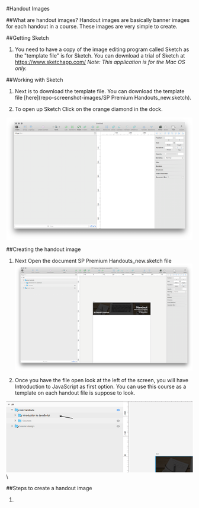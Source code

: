 #Handout Images

##What are handout images?
Handout images are basically banner images for each handout in a course. These images are very simple to create.


##Getting Sketch 

1. You need to have a copy of the image editing program called Sketch as the "template file" is for Sketch.
You can download a trial of Sketch at https://www.sketchapp.com/ *_Note: This application is for the Mac OS only._*


##Working with Sketch
1. Next is to download the template file. You can download the template file [here](repo-screenshot-images/SP Premium Handouts_new.sketch).

2. To open up Sketch Click on the orange diamond in the dock.

![Sketch](repo-screenshot-images/sketch-open.png)


##Creating the handout image

1. Next Open the document SP Premium Handouts_new.sketch file
![Sketch](repo-screenshot-images/file-open.png)

2. Once you have the file open look at the left of the screen, you will have Introduction to JavaScript as first option. You can use this course as a template on each handout file is suppose to look.

![Sketch](repo-screenshot-images/left-screen.png)\

##Steps to create a handout image

1.



	
